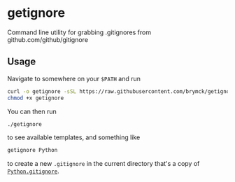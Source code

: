 # getignore

Command line utility for grabbing .gitignores from github.com/github/gitignore

## Usage

Navigate to somewhere on your `$PATH` and run

```bash
curl -o getignore -sSL https://raw.githubusercontent.com/brymck/getignore/master/getignore
chmod +x getignore
```

You can then run

```bash
./getignore
```

to see available templates, and something like

```bash
getignore Python
```

to create a new `.gitignore` in the current directory that's a copy of [`Python.gitignore`](https://github.com/github/gitignore/blob/master/Python.gitignore).
